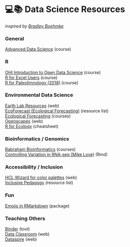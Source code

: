 # 💻📚 Data Science Resources
*inspired by [Bradley Boehmke](https://github.com/bradleyboehmke/data-science-learning-resources)*

### General
[Advanced Data Science](http://jtleek.com/ads2020/) (course)

### R
[OHI Introduction to Open Data Science](http://ohi-science.org/data-science-training/) (course)  
[R for Excel Users](https://rstudio-conf-2020.github.io/r-for-excel/) (course)  
[R for Paleolimnology (2018)](https://paleolimbot.github.io/r4paleolim/) (course)  

### Environmental Data Science
[Earth Lab Resources](https://www.earthdatascience.org) (web)  
[EcoForecast (Ecological Forecasting)](https://docs.google.com/document/d/10gjLTzdTh0T_3Zc0mIBwKNpps1sRFjY4FsTKScFB2VA/edit) (resource list)  
[Ecological Forecasting](https://ecoforecast.org/resources/educational-resources/#syllabi) (courses)  
[Openscapes](https://www.openscapes.org/) (web)  
[R for Ecology](https://www.rforecology.com/post/the-essential-functions-of-r-cheatsheet/?utm_source=ECOLOG+listserv&utm_medium=email&utm_campaign=cheatsheet+link) (cheatsheet)

### Bioinformatics / Genomics
[Babraham Bioinformatics](https://www.bioinformatics.babraham.ac.uk/training.html) (courses)  
[Controlling Variation in RNA-seq (Mike Love)](https://github.com/mikelove/preNivolumabOnNivolumab/blob/main/preNivolumabOnNivolumab.Rmd) (Rmd)  

### Accessibility / Inclusion
[HCL Wizard for color palettes](https://hclwizard.org/) (web)  
[Inclusive Pedagogy](https://ecoforecast.org/inclusive-pedagogy-resources/) (resource list)  

### Fun
[Emojis in RMarkdown](https://github.com/hadley/emo) (package)

### Teaching Others
[Binder](https://mybinder.org/) (tool)  
[Data Classroom](https://about.dataclassroom.com/resource-library) (web)  
[Dataspire](https://dataspire.org/building-blocks-for-data-literacy) (web)  
